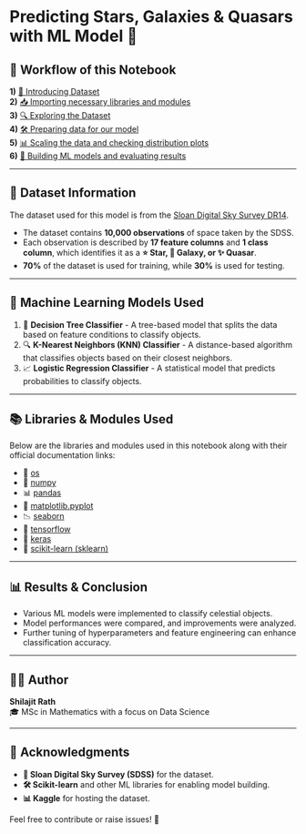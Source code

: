 # Predicting Stars, Galaxies & Quasars with ML Model 🚀

## 🔄 Workflow of this Notebook

**1)** [📂 Introducing Dataset](#h1)  
**2)** [📥 Importing necessary libraries and modules](#h2)  
**3)** [🔍 Exploring the Dataset](#h3)  
**4)** [🛠 Preparing data for our model](#h4)  
**5)** [📊 Scaling the data and checking distribution plots](#h5)  
**6)** [🤖 Building ML models and evaluating results](#h6)  

---

## 📜 Dataset Information

The dataset used for this model is from the [Sloan Digital Sky Survey DR14](https://www.kaggle.com/datasets/lucidlenn/sloan-digital-sky-survey).

- The dataset contains **10,000 observations** of space taken by the SDSS.
- Each observation is described by **17 feature columns** and **1 class column**, which identifies it as a **⭐ Star, 🌌 Galaxy, or ✨ Quasar**.
- **70%** of the dataset is used for training, while **30%** is used for testing.

---

## 🤖 Machine Learning Models Used

1. 🌳 **Decision Tree Classifier** - A tree-based model that splits the data based on feature conditions to classify objects.
2. 🔍 **K-Nearest Neighbors (KNN) Classifier** - A distance-based algorithm that classifies objects based on their closest neighbors.
3. 📈 **Logistic Regression Classifier** - A statistical model that predicts probabilities to classify objects.

---

## 📚 Libraries & Modules Used

Below are the libraries and modules used in this notebook along with their official documentation links:

- 📂 [os](https://docs.python.org/3/library/os.html)
- 🔢 [numpy](https://numpy.org/doc/1.23/user/absolute_beginners.html)
- 📊 [pandas](https://pandas.pydata.org/docs/user_guide/index.html#user-guide)
- 🎨 [matplotlib.pyplot](https://matplotlib.org/stable/tutorials/introductory/pyplot.html)
- 📉 [seaborn](https://seaborn.pydata.org/tutorial/introduction.html)
- 🤖 [tensorflow](https://www.tensorflow.org/guide)
- 🔗 [keras](https://keras.io/guides/)
- 🧠 [scikit-learn (sklearn)](https://scikit-learn.org/stable/user_guide.html)

---

## 📊 Results & Conclusion

- Various ML models were implemented to classify celestial objects.
- Model performances were compared, and improvements were analyzed.
- Further tuning of hyperparameters and feature engineering can enhance classification accuracy.

---

## 👩‍💻 Author

**Shilajit Rath**  
🎓 MSc in Mathematics with a focus on Data Science  

---

## 🙌 Acknowledgments

- **📡 Sloan Digital Sky Survey (SDSS)** for the dataset.
- **🛠 Scikit-learn** and other ML libraries for enabling model building.
- **📊 Kaggle** for hosting the dataset.

Feel free to contribute or raise issues! 🚀

